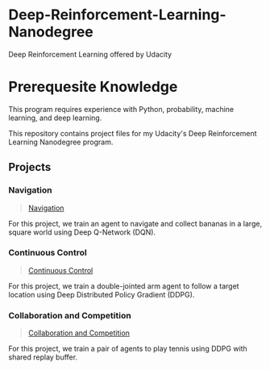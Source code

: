 # Deep-Reinforcement-Learning-Nanodegree
Deep Reinforcement Learning offered by Udacity

# Prerequesite Knowledge
This program requires experience with Python, probability, machine learning, and deep learning.


This repository contains project files for my Udacity's Deep Reinforcement Learning Nanodegree program.

## Projects

### Navigation
>[Navigation](https://github.com/nikhilt1998/Deep-Reinforcement-Learning-Nanodegree/tree/master/Navigation)

For this project, we train an agent to navigate and collect bananas in a large, square world using Deep Q-Network (DQN).

### Continuous Control
>[Continuous Control](https://github.com/nikhilt1998/Deep-Reinforcement-Learning-Nanodegree/tree/master/Continuous_Control)

For this project, we train a double-jointed arm agent to follow a target location using Deep Distributed Policy
Gradient (DDPG).

### Collaboration and Competition
>[Collaboration and Competition](https://github.com/nikhilt1998/Deep-Reinforcement-Learning-Nanodegree/tree/master/Collaboration_nd_Competition)

For this project, we train a pair of agents to play tennis using DDPG with shared replay buffer.
